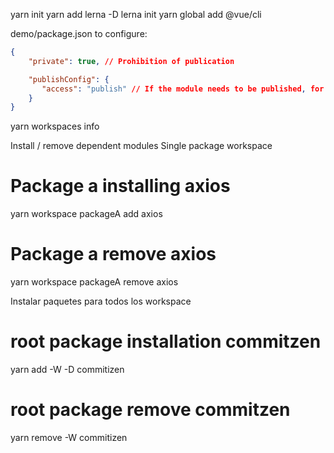yarn init
yarn add lerna -D 
lerna init
yarn global add @vue/cli


demo/package.json to configure:
```json
{
    "private": true, // Prohibition of publication

    "publishConfig": {
       "access": "publish" // If the module needs to be published, for the scope module, it needs to be set to publish; otherwise, permission verification is required
    }
}
```

yarn workspaces info

Install / remove dependent modules
Single package workspace

# Package a installing axios
yarn workspace packageA add axios

# Package a remove axios
yarn workspace packageA remove axios


Instalar paquetes para todos los workspace
# root package installation commitzen
yarn add -W -D commitizen

# root package remove commitzen
yarn remove -W commitizen